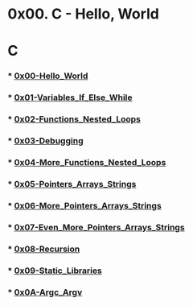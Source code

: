 # 0x00. C - Hello, World  
# C

### * [0x00-Hello_World](https://github.com/DammyNova7/alx-low_level_programming/tree/master/0x00-hello_world)
### * [0x01-Variables_If_Else_While](https://github.com/DammyNova7/alx-low_level_programming/tree/master/0x01-variables_if_else_while)
### * [0x02-Functions_Nested_Loops](https://github.com/DammyNova7/alx-low_level_programming/tree/master/0x02-functions_nested_loops)
### * [0x03-Debugging](https://github.com/DammyNova7/alx-low_level_programming/tree/master/0x03-debugging)
### * [0x04-More_Functions_Nested_Loops](https://github.com/DammyNova7/alx-low_level_programming/tree/master/0x04-more_functions_nested_loops)
### * [0x05-Pointers_Arrays_Strings](https://github.com/DammyNova7/alx-low_level_programming/tree/master/0x05-pointers_arrays_strings)
### * [0x06-More_Pointers_Arrays_Strings](https://github.com/DammyNova7/alx-low_level_programming/tree/master/0x06-pointers_arrays_strings)
### * [0x07-Even_More_Pointers_Arrays_Strings](https://github.com/DammyNova7/alx-low_level_programming/tree/master/0x07-pointers_arrays_strings)
### * [0x08-Recursion](https://github.com/DammyNova7/alx-low_level_programming/tree/master/0x08-recursion)
### * [0x09-Static_Libraries](https://github.com/DammyNova7/alx-low_level_programming/tree/master/0x09-static_libraries)
### * [0x0A-Argc_Argv](https://github.com/DammyNova7/alx-low_level_programming/tree/master/0x0A-argc_argv)
